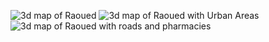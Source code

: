 
![3d map of Raoued](https://theresareese.github.io/workshop/raoued3d.png)
![3d map of Raoued with Urban Areas](https://theresareese.github.io/workshop/raouedurban3d.png)
![3d map of Raoued with roads and pharmacies](https://theresareese.github.io/workshop/raouedroadspharmacies3d.png)
